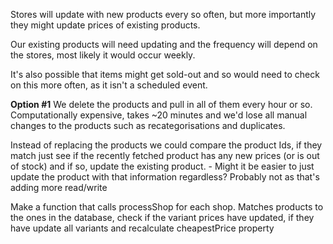 Stores will update with new products every so often, but more importantly they might update prices of existing products.

Our existing products will need updating and the frequency will depend on the stores, most likely it would occur weekly. 

It's also possible that items might get sold-out and so would need to check on this more often, as it isn't a scheduled event.


**Option #1** 
We delete the products and pull in all of them every hour or so. Computationally expensive, takes ~20 minutes and we'd lose all manual changes to the products such as recategorisations and duplicates. 

Instead of replacing the products we could compare the product Ids, if they match just see if the recently fetched product has any new prices (or is out of stock) and if so, update the existing product.
	- Might it be easier to just update the product with that information regardless? Probably not as that's adding more read/write

Make a function that calls processShop for each shop. Matches products to the ones in the database, check if the variant prices have updated, if they have update all variants and recalculate cheapestPrice property
